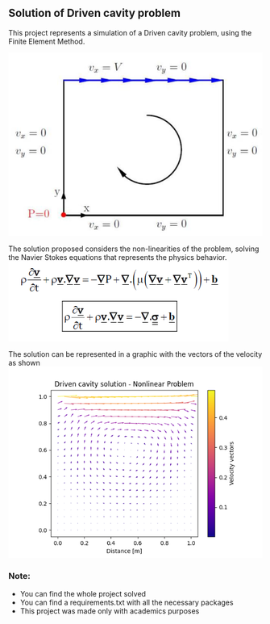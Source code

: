 ## Solution of Driven cavity problem
This project represents a simulation of a Driven cavity problem, using the Finite Element Method.

![Screenshot](./images/problem.png)

The solution proposed considers the non-linearities of the problem, solving the Navier Stokes equations that represents the physics behavior.
![Screenshot](./images/ecs.png)

The solution can be represented in a graphic with the vectors of the velocity as shown
![Screenshot](./images/solution.png)

### Note:
* You can find the whole project solved
* You can find a requirements.txt with all the necessary packages
* This project was made only with academics purposes

